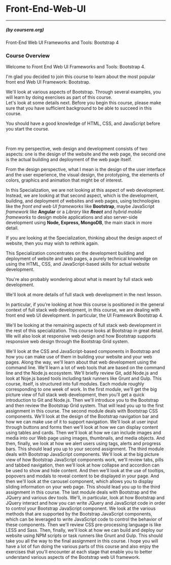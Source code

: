 <h1>Front-End-Web-UI</h1>
<hr/>
<h5>(by coursera.org)</h5>
<p>
Front-End Web UI Frameworks and Tools: Bootstrap 4
</p>
<h3>Course Overview</h3>

<p>Welcome to Front End Web UI Frameworks and Tools: Bootstrap 4.</p>
<p>I'm glad you decided to join this course to learn about the most popular front end Web UI Framework: Bootstrap. 
</p>
<p>
We'll look at various aspects of Bootstrap. Through several examples, you will learn by doing exercises as part of this course. <br/>
Let's look at some details next. Before you begin this course, please make sure that you have sufficient background to be able to succeed in this course. <br/>

You should have a good knowledge of HTML, CSS, and JavaScript before you start the course. </p><br/>

From my perspective, web design and development consists of two aspects: one is the design of the website and the web page, the second one is the actual building and deployment of the web page itself.<br/>

From the design perspective, what I mean is the design of the user interface and the user experience, the visual design, the prototyping, the elements of colors, graphics and animation that might be of interest. <br/>

In this Specialization, we are not looking at this aspect of web development. Instead, we are looking at that second aspect, which is the development, building, and deployment of websites and web pages, using technologies like the <i>front end web UI frameworks</i> like <b>Bootstrap</b>, maybe JavaScript <i>framework</i> like <b>Angular</b> or a <i>Library</i> like <b><i>React</i></b> and <i>hybrid mobile frameworks</i> to design mobile applications and also server-side development using <b>Node, Express, MongoDB</b>, the main stack in more detail.<br/>

If you are looking at the Specialization, thinking about the design aspect of website, then you may wish to rethink again. <br/>

This Specialization concentrates on the development building and deployment of website and web pages, a purely technical knowledge on using the HTML, CSS, and JavaScript-based skills for actual website development. <br/>

You're also probably wondering about what is meant by full stack web development.

We'll look at more details of full stack web development in the next lesson.

In particular, if you're looking at how this course is positioned in the general context of full stack web development, in this course, we are dealing with front end web UI development. 
In particular, the UI Framework Bootstrap 4. 

We'll be looking at the remaining aspects of full stack web development in the rest of this specialization.
This course looks at Bootstrap in great detail. We will also look at responsive web design and how Bootstrap supports responsive web design through the Bootstrap Grid system.<br/>

We'll look at the CSS and JavaScript-based components in Bootstrap and how you can make use of them in building your website and your web pages.
Along the way, we'll learn about that web development using the command line.
We'll learn a lot of web tools that are based on the command line and the Node.js ecosystem. 
We'll briefly review Git, add Node.js and look at Noje.js based tools including task runners like Grunt and Gulp. 
This course, itself, is structured into full modules.
Each module roughly corresponding to one week of work. 
In the first module, we'll get the big picture view of full stack web development, then you'll get a quick introduction to Git and Node.js. 
Then we'll introduce you to the Bootstrap and then review the Bootstrap Grid system. 
That will lead you up to the first assignment in this course.
The second module deals with Bootstrap CSS components. 
We'll look at the design of the Bootstrap navigation bar and how we can make use of it to support navigation. 
We'll look at user input through buttons and forms then we'll look at how we can display content using tables and cards. 
Then we'll look at how we can include images and media into our Web page using images, thumbnails, and media objects. 
And then, finally, we look at how we alert users using tags, alerts and progress bars. 
This should lead you up to your second assignment. The third module deals with Bootstrap JavaScript components. 
We'll look at the big picture view of how Bootstrap JavaScript components work, we'll review tabs, pills and tabbed navigation, then we'll look at how collapse and accordion can be used to show and hide content. 
And then we'll look at the use of tooltips, popovers and modals to reveal content to be displayed in your page. 
And then we'll look at the carousel component, which allows you to display sliding information on your web page. 
This should lead you up to the third assignment in this course. 
The last module deals with Bootstrap and the JQuery and various dev tools. 
We'll, in particular, look at how Bootstrap and JQuery interact and how you can write JQuery and JavaScript code in order to control your Bootstrap JavaScript component. 
We look at the various methods that are supported by the Bootstrap JavaScript components, which can be leveraged to write JavaScript code to control the behavior of these components. 
Then we'll review CSS pre-processing language is like LESS and Sass. 
Then, finally, we'll look at how we can build and deploy our website using NPM scripts or task runners like Grunt and Gulp. 
This should take you all the way to the final assignment in this course. I hope you will have a lot of fun doing the various parts of this course and also enjoy the exercises that you'll encounter at each stage that enable you to better understand various aspects of the Bootstrap web UI framework.

